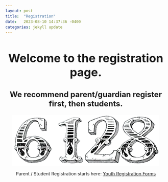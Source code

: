 ```yaml
---
layout: post
title:  "Registration"
date:   2023-08-10 14:37:36 -0400
categories: jekyll update
---
```


<div style="text-align: center;">
  <h1 style="font-size: 36px;">Welcome to the registration page.</h1>
  <h2 style="font-size: 24px;">We recommend parent/guardian register first, then students.</h2>
  <img src="/_assets/images/6128.png" alt="6128" />
  
  <!-- this is a comment (which will not appear on the published website)-->
  <p>Parent / Student Registration starts here: <a href="[FIRSTregforms]">Youth Registration Forms</a></p>
</div>

[FIRSTregforms]: https://www.firstinspires.org/resource-library/youth-registration-system
